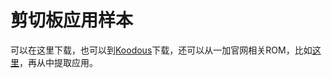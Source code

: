 # 剪切板应用样本


可以在这里下载，也可以到[Koodous](https://koodous.com/apks/2f8a01035e0409d1a44c5d658bac0ba4e900df6f017556ce07b33a6c5c9ffa99)下载，还可以从一加官网相关ROM，比如[这里](http://download.h2os.com/OnePlus%203T/OPEN/OnePlus3THydrogen_28_OTA_042_all_1801181105_27ae1c3d35234b93.zip)，再从中提取应用。
